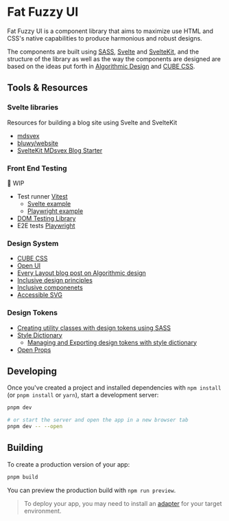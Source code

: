 # Fat Fuzzy UI

Fat Fuzzy UI is a component library that aims to maximize use HTML and CSS's native
capabilities to produce harmonious and robust designs.

The components are built using [SASS](https://sass-lang.com/), [Svelte](https://svelte.dev) and [SvelteKit]("https://kit.svelte.dev/), and the structure of the library as well as the way the components are designed are based on the ideas put forth in [Algorithmic Design](https://every-layout.dev/blog/algorithmic-design/) and [CUBE CSS](https://cube.fyi/).

## Tools & Resources

### Svelte libraries

Resources for building a blog site using Svelte and SvelteKit

- [mdsvex](https://mdsvex.pngwn.io/)
- [bluwy/website](https://github.com/bluwy/website)
- [SvelteKit MDsvex Blog Starter](https://github.com/rodneylab/sveltekit-blog-mdx)

### Front End Testing

🚧 WIP

- Test runner [Vitest](https://vitest.dev/)
  - [Svelte example](https://github.com/vitest-dev/vitest/tree/main/examples/svelte)
  - [Playwright example](https://github.com/vitest-dev/vitest/tree/main/examples/playwright)
- [DOM Testing Library](https://github.com/testing-library/dom-testing-library)
- E2E tests [Playwright](https://playwright.dev/)

### Design System

- [CUBE CSS](https://cube.fyi)
- [Open UI](https://open-ui.org/)
- [Every Layout blog post on Algorithmic design](https://every-layout.dev/blog/algorithmic-design/)
- [Inclusive design principles](https://inclusivedesignprinciples.org/)
- [Inclusive componenets](https://inclusive-components.design/)
- [Accessible SVG](https://tink.uk/accessible-svg-line-graphs/)

### Design Tokens

- [Creating utility classes with design tokens using SASS](https://www.alwaystwisted.com/articles/creating-utility-classes-with-design-tokens-using-sass)
- [Style Dictionary](https://amzn.github.io/style-dictionary/)
  - [Managing and Exporting design tokens with style dictionary](https://www.michaelmang.dev/blog/managing-and-exporting-design-tokens-with-style-dictionary)
- [Open Props](https://open-props.style/)

## Developing

Once you've created a project and installed dependencies with `npm install` (or `pnpm install` or `yarn`), start a development server:

```bash
pnpm dev

# or start the server and open the app in a new browser tab
pnpm dev -- --open
```

## Building

To create a production version of your app:

```bash
pnpm build
```

You can preview the production build with `npm run preview`.

> To deploy your app, you may need to install an [adapter](https://kit.svelte.dev/docs/adapters) for your target environment.
